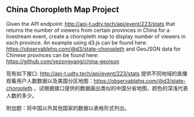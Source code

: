 ## China Choropleth Map Project

Given the API endpoint: http://api-t.udty.tech/api/event/223/stats that returns the number of viewers from certain provinces in China for a livestream event, create a choropleth map to display number of viewers in each province. An example using d3.js can be found here: https://observablehq.com/@d3/state-choropleth and GeoJSON data for Chinese provinces can be found here: https://github.com/yezongyang/china-geojson


现有如下接口: http://api-t.udty.tech/api/event/223/stats 提供不同地域的直播观看用户人数数据以及美国分区地图：https://observablehq.com/@d3/state-choropleth ，试根据接口提供的数据画出类似的中国分省地图，颜色的深浅代表人数的多少。

附加题：将中国以外其他国家的数据以表格形式列出。